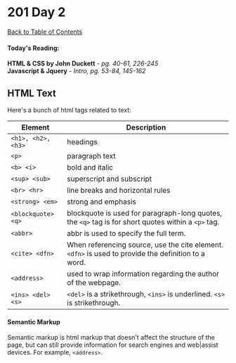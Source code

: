 # 201 Day 2
[Back to Table of Contents](../reading|notes.md)<br/>

#### Today's Reading:<br/>
**HTML & CSS by John Duckett** - *pg. 40-61, 226-245*<br/>
**Javascript & Jquery** - *Intro, pg. 53-84, 145-162*

## HTML Text

Here's a bunch of html tags related to text:

| Element | Description |
| -- | -- |
| `<h1>, <h2>, <h3>` | headings |
| `<p>` | paragraph text |
| `<b> <i>` | bold and italic |
| `<sup> <sub>` | superscript and subscript |
| `<br> <hr>` | line breaks and horizontal rules |
| `<strong> <em>` | strong and emphasis |
| `<blockquote> <q>` | blockquote is used for paragraph-long quotes, the `<q>` tag is for short quotes within a `<p>` tag. |
| `<abbr>` | abbr is used to specify the full term. |
| `<cite> <dfn>` | When referencing source, use the cite element. `<dfn>` is used to provide the definition to a word. |
| `<address>` | used to wrap information regarding the author of the webpage. |
| `<ins> <del> <s>` | `<del>` is a strikethrough, `<ins>` is underlined. `<s>` is strikethrough. |

#### Semantic Markup
Semantic markup is html markup that doesn't affect the structure of the page, but can still provide information for search engines and web|assist devices. For example, `<address>`.

